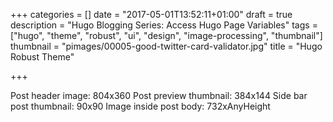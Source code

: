 +++
categories = []
date = "2017-05-01T13:52:11+01:00"
draft = true
description = "Hugo Blogging Series: Access Hugo Page Variables"
tags = ["hugo", "theme", "robust", "ui", "design", "image-processing", "thumbnail"]
thumbnail = "pimages/00005-good-twitter-card-validator.jpg"
title = "Hugo Robust Theme"

+++

Post header image: 804x360
Post preview thumbnail: 384x144
Side bar post thumbnail: 90x90
Image inside post body: 732xAnyHeight